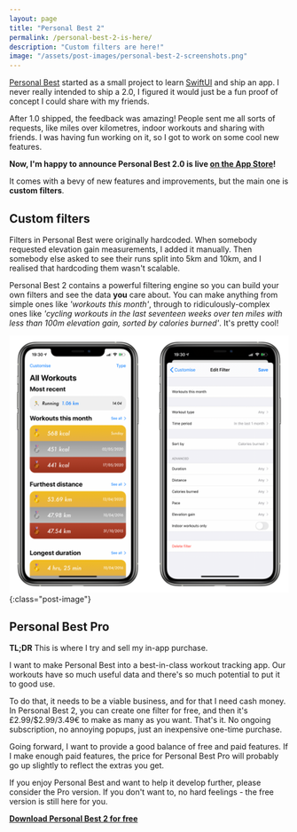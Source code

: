 ```yaml
---
layout: page
title: "Personal Best 2"
permalink: /personal-best-2-is-here/
description: "Custom filters are here!"
image: "/assets/post-images/personal-best-2-screenshots.png"
---
```


[Personal Best](/personal-best) started as a small project to learn [SwiftUI](https://developer.apple.com/xcode/swiftui/) and ship an app. I never really intended to ship a 2.0, I figured it would just be a fun proof of concept I could share with my friends. 

After 1.0 shipped, the feedback was amazing! People sent me all sorts of requests, like miles over kilometres, indoor workouts and sharing with friends. I was having fun working on it, so I got to work on some cool new features.

**Now, I'm happy to announce Personal Best 2.0 is live [on the App Store](https://apps.apple.com/us/app/personal-best-workouts/id1510256676?ls=1)!**

It comes with a bevy of new features and improvements, but the main one is **custom filters**.

## Custom filters

Filters in Personal Best were originally hardcoded. When somebody requested elevation gain measurements, I added it manually. Then somebody else asked to see their runs split into 5km and 10km, and I realised that hardcoding them wasn't scalable.

Personal Best 2 contains a powerful filtering engine so you can build your own filters and see the data **you** care about. You can make anything from simple ones like _'workouts this month'_, through to ridiculously-complex ones like _'cycling workouts in the last seventeen weeks over ten miles with less than 100m elevation gain, sorted by calories burned'_. It's pretty cool!

![Screenshots of Personal Best 2](/assets/post-images/personal-best-2-screenshots.png){:class="post-image"}

## Personal Best Pro

**TL;DR** This is where I try and sell my in-app purchase.

I want to make Personal Best into a best-in-class workout tracking app. Our workouts have so much useful data and there's so much potential to put it to good use.

To do that, it needs to be a viable business, and for that I need cash money. In Personal Best 2, you can create one filter for free, and then it's £2.99/$2.99/3.49€ to make as many as you want. That's it. No ongoing subscription, no annoying popups, just an inexpensive one-time purchase.

Going forward, I want to provide a good balance of free and paid features. If I make enough paid features, the price for Personal Best Pro will probably go up slightly to reflect the extras you get.

If you enjoy Personal Best and want to help it develop further, please consider the Pro version. If you don't want to, no hard feelings - the free version is still here for you.

**[Download Personal Best 2 for free](https://apps.apple.com/us/app/personal-best-workouts/id1510256676?ls=1)**